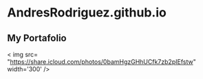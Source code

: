 # AndresRodriguez.github.io
## My Portafolio
< img src= "https://share.icloud.com/photos/0bamHgzGHhUCfk7zb2pIEfstw" width='300' />
